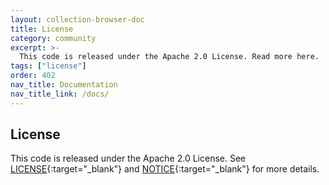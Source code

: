 ```yaml
---
layout: collection-browser-doc
title: License
category: community
excerpt: >-
  This code is released under the Apache 2.0 License. Read more here.
tags: ["license"]
order: 402
nav_title: Documentation
nav_title_link: /docs/
---
```


## License

This code is released under the Apache 2.0 License. See [LICENSE](https://github.com/tnn-gruntwork-io/terratest/blob/master/LICENSE){:target="_blank"} and [NOTICE](https://github.com/tnn-gruntwork-io/terratest/blob/master/NOTICE){:target="_blank"} for more details.
